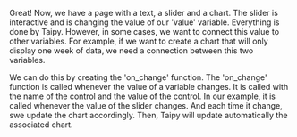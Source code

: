  Great! Now, we have a page with a text, a slider and a chart. The slider is interactive and is changing the value of our 'value' variable. Everything is done by Taipy. However, in some cases, we want to connect this value to other variables. For example, if we want to create a chart that will only display one week of data, we need a connection between this two variables.
 
 We can do this by creating the 'on_change' function. The 'on_change' function is called whenever the value of a variable changes. It is called with the name of the control and the value of the control. In our example, it is called whenever the value of the slider changes. And each time it change, swe update the chart accordingly. Then, Taipy will update automatically the associated chart.
